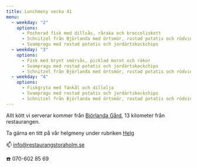 ```yaml
---
title: Lunchmeny vecka 41
menu:
  - weekday: "2"
    options:
      - Pocherad fisk med dillsås, råraka och broccoliskott
      - Schnitzel från Björlanda med örtsmör, rostad potatis och rödvinssås
      - Svampragu med rostad potatis och jordärtskockchips
  - weekday: "3"
    options:
      - Fisk med brynt smörsås, picklad morot och räkor
      - Svampragu med rostad potatis och jordärtskockchips
      - Schnitzel från Björlanda med örtsmör, rostad potatis och rödvinssås
  - weekday: "4"
    options:
      - Fiskgryta med fänkål och dillolja
      - Svampragu med rostad potatis och jordärtskockchips
      - Schnitzel från Björlanda med örtsmör, rostad potatis och rödvinssås
---
```

Allt kött vi serverar kommer från [Björlanda Gård](http://www.bjorlandagard.se), 13 kilometer från restaurangen.[](https://www.bjorlandagard.se)

Ta gärna en titt på vår helgmeny under rubriken [Helg](https://www.restaurangstoraholm.se/helg/?i=2)

📫 info@restaurangstoraholm.se

☎️ 070-602 85 69